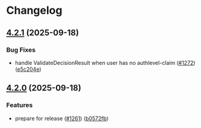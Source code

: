 # Changelog

## [4.2.1](https://github.com/Altinn/altinn-authorization-tmp/compare/Altinn.Authorization.PEP-v4.2.0...Altinn.Authorization.PEP-v4.2.1) (2025-09-18)


### Bug Fixes

* handle ValidateDecisionResult when user has no authlevel-claim ([#1272](https://github.com/Altinn/altinn-authorization-tmp/issues/1272)) ([e5c204e](https://github.com/Altinn/altinn-authorization-tmp/commit/e5c204e86ebebc2d08311c693e428553ca4af1cd))

## [4.2.0](https://github.com/Altinn/altinn-authorization-tmp/compare/Altinn.Authorization.PEP-v4.1.2...Altinn.Authorization.PEP-v4.2.0) (2025-09-18)


### Features

* prepare for release ([#1261](https://github.com/Altinn/altinn-authorization-tmp/issues/1261)) ([b0572fb](https://github.com/Altinn/altinn-authorization-tmp/commit/b0572fb4841112cea44511932204475f6ab20824))
